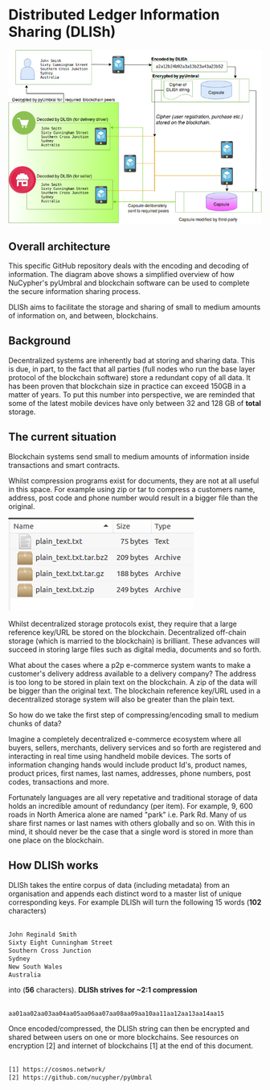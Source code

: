 # Distributed Ledger Information Sharing (DLISh)

![DLISh architecture](https://github.com/CyberMiles/tim-research/blob/master/distributed_ledger_information_sharing_DLISh/images/dlish_architecture.png)

## Overall architecture
This specific GitHub repository deals with the encoding and decoding of information. The diagram above shows a simplified overview of how NuCypher's pyUmbral and blockchain software can be used to complete the secure information sharing process.

DLISh aims to facilitate the storage and sharing of small to medium amounts of information on, and between, blockchains.

## Background
Decentralized systems are inherently bad at storing and sharing data. This is due, in part, to the fact that all parties (full nodes who run the base layer protocol of the blockchain software) store a redundant copy of all data. It has been proven that blockchain size in practice can exceed 150GB in a matter of years. To put this number into perspective, we are reminded that some of the latest mobile devices have only between 32 and 128 GB of **total** storage.

## The current situation
Blockchain systems send small to medium amounts of information inside transactions and smart contracts. 

Whilst compression programs exist for documents, they are not at all useful in this space. For example using zip or tar to compress a customers name, address, post code and phone number would result in a bigger file than the original.

![Compression Example](https://github.com/CyberMiles/tim-research/blob/master/distributed_ledger_information_sharing_DLISh/images/compress_example.png)

Whilst decentralized storage protocols exist, they require that a large reference key/URL be stored on the blockchain. Decentralized off-chain storage (which is married to the blockchain) is brilliant. These advances will succeed in storing large files such as digital media, documents and so forth.

What about the cases where a p2p e-commerce system wants to make a customer's delivery address available to a delivery company? The address is too long to be stored in plain text on the blockchain. A zip of the data will be bigger than the original text. The blockchain reference key/URL used in a decentralized storage system will also be greater than the plain text.

So how do we take the first step of compressing/encoding small to medium chunks of data?

Imagine a completely decentralized e-commerce ecosystem where all buyers, sellers, merchants, delivery services and so forth are registered and interacting in real time using handheld mobile devices. The sorts of information changing hands would include product Id's, product names, product prices, first names, last names, addresses, phone numbers, post codes, transactions and more.

Fortunately languages are all very repetative and traditional storage of data holds an incredible amount of redundancy (per item). For example, 9, 600 roads in North America alone are named "park" i.e. Park Rd. Many of us share first names or last names with others globally and so on. With this in mind, it should never be the case that a single word is stored in more than one place on the blockchain. 

## How DLISh works
DLISh takes the entire corpus of data (including metadata) from an organisation and appends each distinct word to a master list of unique corresponding keys. For example DLISh will turn the following 15 words (**102** characters)

```

John Reginald Smith
Sixty Eight Cunningham Street
Southern Cross Junction
Sydney
New South Wales
Australia

```

into (**56** characters). **DLISh strives for ~2:1 compression**

```

aa01aa02aa03aa04aa05aa06aa07aa08aa09aa10aa11aa12aa13aa14aa15

```

Once encoded/compressed, the DLISh string can then be encrypted and shared between users on one or more blockchains. See resources on encryption [2] and internet of blockchains [1] at the end of this document.


```

[1] https://cosmos.network/
[2] https://github.com/nucypher/pyUmbral

```


